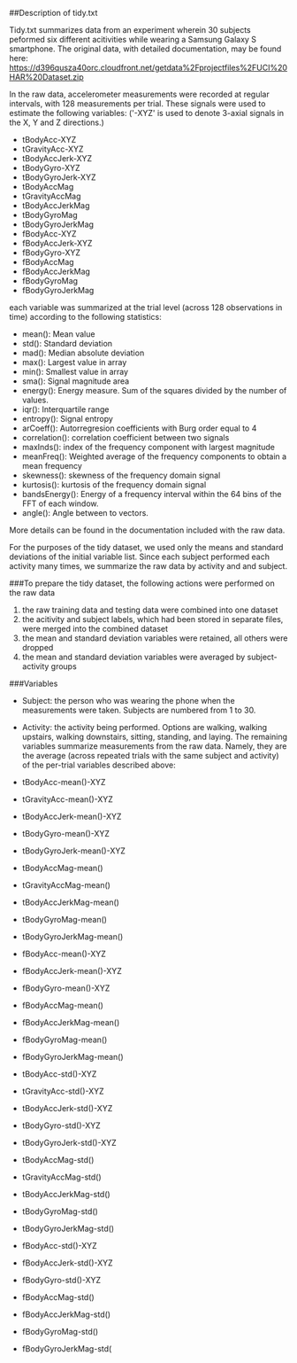##Description of tidy.txt

Tidy.txt summarizes data from an experiment wherein 30 subjects peformed six different acitivities while wearing a Samsung Galaxy S smartphone. 
The original data, with detailed documentation, may be found here:
https://d396qusza40orc.cloudfront.net/getdata%2Fprojectfiles%2FUCI%20HAR%20Dataset.zip

In the raw data, accelerometer measurements were recorded at regular intervals, with 128 measurements per trial. 
These signals were used to estimate the following variables:
('-XYZ' is used to denote 3-axial signals in the X, Y and Z directions.)

* tBodyAcc-XYZ
* tGravityAcc-XYZ
* tBodyAccJerk-XYZ
* tBodyGyro-XYZ
* tBodyGyroJerk-XYZ
* tBodyAccMag
* tGravityAccMag
* tBodyAccJerkMag
* tBodyGyroMag
* tBodyGyroJerkMag
* fBodyAcc-XYZ
* fBodyAccJerk-XYZ
* fBodyGyro-XYZ
* fBodyAccMag
* fBodyAccJerkMag
* fBodyGyroMag
* fBodyGyroJerkMag

each variable was summarized at the trial level (across 128 observations in time) according to the following statistics: 
* mean(): Mean value
* std(): Standard deviation
* mad(): Median absolute deviation 
* max(): Largest value in array
* min(): Smallest value in array
* sma(): Signal magnitude area
* energy(): Energy measure. Sum of the squares divided by the number of values. 
* iqr(): Interquartile range 
* entropy(): Signal entropy
* arCoeff(): Autorregresion coefficients with Burg order equal to 4
* correlation(): correlation coefficient between two signals
* maxInds(): index of the frequency component with largest magnitude
* meanFreq(): Weighted average of the frequency components to obtain a mean frequency
* skewness(): skewness of the frequency domain signal 
* kurtosis(): kurtosis of the frequency domain signal 
* bandsEnergy(): Energy of a frequency interval within the 64 bins of the FFT of each window.
* angle(): Angle between to vectors. 

More details can be found in the documentation included with the raw data.



For the purposes of the tidy dataset, we used only the means and standard deviations of the initial variable list.
Since each subject performed each activity many times, we summarize the raw data by activity and and subject.


###To prepare the tidy dataset, the following actions were performed on the raw data
1. the raw training data and testing data were combined into one dataset
2. the acitivity and subject labels, which had been stored in separate files, were merged into the combined dataset
3. the mean and standard deviation variables were retained, all others were dropped
4. the mean and standard deviation variables were averaged by subject-activity groups



###Variables
* Subject: the person who was wearing the phone when the measurements were taken. Subjects are numbered from 1 to 30.
* Activity: the activity being performed. Options are walking, walking upstairs, 	walking downstairs, sitting, standing, and laying. 
The remaining variables summarize measurements from the raw data. Namely, they are the average (across repeated trials with the same subject and activity) of the per-trial variables described above:

* tBodyAcc-mean()-XYZ
* tGravityAcc-mean()-XYZ
* tBodyAccJerk-mean()-XYZ
* tBodyGyro-mean()-XYZ
* tBodyGyroJerk-mean()-XYZ
* tBodyAccMag-mean()
* tGravityAccMag-mean()
* tBodyAccJerkMag-mean()
* tBodyGyroMag-mean()
* tBodyGyroJerkMag-mean()
* fBodyAcc-mean()-XYZ
* fBodyAccJerk-mean()-XYZ
* fBodyGyro-mean()-XYZ
* fBodyAccMag-mean()
* fBodyAccJerkMag-mean()
* fBodyGyroMag-mean()
* fBodyGyroJerkMag-mean()
* tBodyAcc-std()-XYZ
* tGravityAcc-std()-XYZ
* tBodyAccJerk-std()-XYZ
* tBodyGyro-std()-XYZ
* tBodyGyroJerk-std()-XYZ
* tBodyAccMag-std()
* tGravityAccMag-std()
* tBodyAccJerkMag-std()
* tBodyGyroMag-std()
* tBodyGyroJerkMag-std()
* fBodyAcc-std()-XYZ
* fBodyAccJerk-std()-XYZ
* fBodyGyro-std()-XYZ
* fBodyAccMag-std()
* fBodyAccJerkMag-std()
* fBodyGyroMag-std()
* fBodyGyroJerkMag-std(
